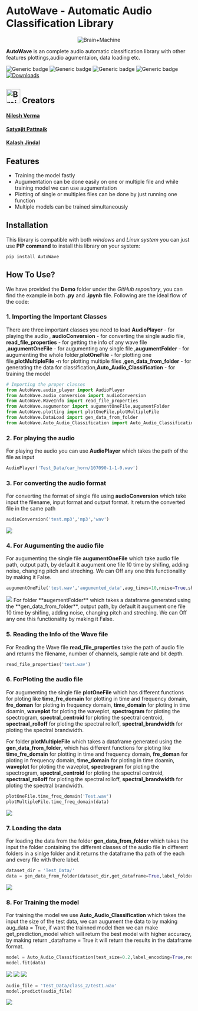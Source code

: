 # AutoWave - Automatic Audio Classification Library
<p align="center"><img src="https://github.com/TechyNilesh/AutoWave/blob/main/logo/autowave_logo.png?raw=true" alt="Brain+Machine"></p>

**AutoWave** is an complete audio automatic classification library with other features plottings,audio agumentaion, data loading etc.

![Generic badge](https://img.shields.io/badge/AutoWave-v1-orange.svg) ![Generic badge](https://img.shields.io/badge/Artificial_Intelligence-Advance-green.svg) ![Generic badge](https://img.shields.io/badge/Python-v3-blue.svg) ![Generic badge](https://img.shields.io/badge/pip-v3-red.svg) [![Downloads](https://static.pepy.tech/personalized-badge/autowave?period=total&units=none&left_color=grey&right_color=blue&left_text=Downloads)](https://pepy.tech/project/autowave)

<h2><img src="https://cdn2.iconfinder.com/data/icons/artificial-intelligence-6/64/ArtificialIntelligence9-512.png" alt="Brain+Machine" height="38" width="38"> Creators </h2>

#### [Nilesh Verma](https://nileshverma.com "Nilesh Verma")
#### [Satyajit Pattnaik](https://github.com/pik1989 "Satyajit Pattnaik")
#### [Kalash Jindal](https://github.com/erickeagle "Kalash Jindal")

## Features
- Training the model fastly 
- Augumentation can be done easily on one or multiple file and while training model we can use augumentation
- Plotting of single or multiples files can be done by just running one function
- Multiple models can be trained simultaneously

## Installation

This library is compatible with both *windows* and *Linux system* you can just use **PIP command** to install this library on your system:

```shell
pip install AutoWave
```

## How To Use?

We have provided the **Demo** folder under the *GitHub repository*, you can find the example in both **.py** and **.ipynb**  file. Following are the ideal flow of the code:

### 1. Importing the Important Classes

There are three important classes you need to load **AudioPlayer** - for playing the audio , **audioConversion** - for converting the single audio file, **read_file_properties** - for getting the info of any wave file ,**augumentOneFile** - for augumenting any single file ,**augumentFolder** - for augumenting the whole folder,**plotOneFile** - for plotting one file,**plotMultipleFile** -n for plotting multiple files ,**gen_data_from_folder** - for generating the data for classification,**Auto_Audio_Classification** - for training the model

```python
# Importing the proper classes
from AutoWave.audio_player import AudioPlayer
from AutoWave.audio_conversion import audioConversion
from AutoWave.WaveInfo import read_file_properties
from AutoWave.augumentor import augumentOneFile,augumentFolder
from AutoWave.plotting import plotOneFile,plotMultipleFile
from AutoWave.DataLoad import gen_data_from_folder
from AutoWave.Auto_Audio_Classification import Auto_Audio_Classification
```


### 2. For playing the audio

For playing the audio you can use **AudioPlayer** which takes the path of the file as input

```python
AudioPlayer('Test_Data/car_horn/107090-1-1-0.wav')
```


### 3. For converting the audio format

For converting the format of single file using **audioConversion** which take input the filename, input format and output format. It return the converted file in the same path

```python
audioConversion('test.mp3','mp3','wav')
```
<img src="/img/img1.png" />

### 4. For Augumenting the audio file

For augumenting the single file **augumentOneFile** which take audio file path, output path, by default it augument one file 10 time by shifing, adding noise, changing pitch and streching. We can Off any one this functionality by making it False.

```python
augumentOneFile('test.wav','augumented_data',aug_times=10,noise=True,shift=True,stretch=True,pitch=True)
```
<img src="/img/img2.png" />
For folder **augementFolder** which takes a dataframe generated using the **gen_data_from_folder**, output path,  by default it augument one file 10 time by shifing, adding noise, changing pitch and streching.  We can Off any one this functionality by making it False.


### 5. Reading the Info of the Wave file

For Reading the Wave file **read_file_properties** take the path of audio file and returns the filename, number of channels, sample rate and bit depth.


```python
read_file_properties('test.wav')
```


### 6. ForPloting the audio file

For augumenting the single file **plotOneFile** which has different functions for ploting like **time_fre_domain** for plotting in time and frequency domain, **fre_doman** for ploting in frequency domain, **time_domain** for ploting in time doamin, **waveplot** for ploting the waveplot, **spectrogram** for ploting the spectrogram, **spectral_centroid** for ploting the spectral centroid, **spectraal_rolloff** for ploting the spectral rolloff, **spectral_brandwidth** for ploting the spectral brandwidth.


For folder **plotMultipleFile** which takes a dataframe generated using the **gen_data_from_folder**, which has different functions for ploting like **time_fre_domain** for plotting in time and frequency domain, **fre_doman** for ploting in frequency domain, **time_domain** for ploting in time doamin, **waveplot** for ploting the waveplot, **spectrogram** for ploting the spectrogram, **spectral_centroid** for ploting the spectral centroid, **spectraal_rolloff** for ploting the spectral rolloff, **spectral_brandwidth** for ploting the spectral brandwidth.


```python
plotOneFile.time_freq_domain('Test.wav')
plotMultipleFile.time_freq_domain(data)
```
<img src="/img/img3.png" />

### 7. Loading the data

For loading the data from the folder **gen_data_from_folder** which takes the input the folder containing the different classes of the audio file in different folders in a sinlge folder and it returns the dataframe tha path of the each and every file with there label.

```python
dataset_dir = 'Test_Data/'
data = gen_data_from_folder(dataset_dir,get_dataframe=True,label_folder=True)
```
<img src="/img/img4.png" />

### 8. For Training the model

For training the model we use **Auto_Audio_Classification** which takes the input the size of the test data, we can augument the data to by making aug_data = True, if want the trainned model then we can make get_prediction_model which will return the best model with higher accuracy, by making return _dataframe = True it will return the results in the dataframe format.


```python
model = Auto_Audio_Classification(test_size=0.2,label_encoding=True,result_dataframe=False,aug_data=True)
model.fit(data)
```

<img src="/img/img5.png" />
<img src="/img/img6.png" />
<img src="/img/img7.png" />



```python
audio_file = 'Test_Data/class_2/test1.wav'
model.predict(audio_file)
```
<img src="/img/img8.jpeg" />











